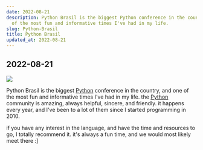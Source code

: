 ```yaml
---
date: 2022-08-21
description: Python Brasil is the biggest Python conference in the country, and one
  of the most fun and informative times I've had in my life.
slug: Python-Brasil
title: Python Brasil
updated_at: 2022-08-21
---
```

   
## 2022-08-21   
   
![](../assets/about-python-brasil.png)   
   
Python Brasil is the biggest [Python](../notes/Python) conference in the country, and one of the most fun and informative times I've had in my life. the [Python](../notes/Python) community is amazing, always helpful, sincere, and friendly. it happens every year, and I've been to a lot of them since I started programming in 2010.   
   
if you have any interest in the language, and have the time and resources to go, I totally recommend it. it's always a fun time, and we would most likely meet there :]